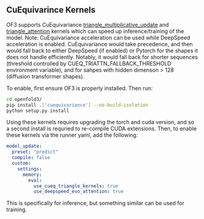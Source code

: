 ## CuEquivarince Kernels 

OF3 supports CuEquivariance [triangle_multiplicative_update](https://docs.nvidia.com/cuda/cuequivariance/api/generated/cuequivariance_torch.triangle_multiplicative_update.html) and [triangle_attention](https://docs.nvidia.com/cuda/cuequivariance/api/generated/cuequivariance_torch.triangle_attention.html) kernels which can speed up inference/training of the model.
Note: CuEquivariance acceleration can be used while DeepSpeed acceleration is enabled. 
      CuEquivariance would take precedence, and then would fall back to either DeepSpeed (if enabled) or Pytorch for the shapes it does not handle efficiently.
      Notably, it would fall back for shorter sequences (threshold controlled by CUEQ_TRIATTN_FALLBACK_THRESHOLD environment variable), and for sahpes with hidden dimenson > 128 (diffusion transformer shapes).

To enable, first ensure OF3 is properly installed. Then run:

```bash
cd openfold3/
pip install .['cuequivariance'] --no-build-isolation
python setup.py install 
```

Using these kernels requires upgrading the torch and cuda version, and so a second install is requried to re-compile CUDA extensions. Then, to enable these kernels via the runner yaml, add the following:

```yaml
model_update:
  preset: "predict"
  compile: false
  custom:
    settings:
      memory:
        eval:
          use_cueq_triangle_kernels: true
          use_deepspeed_evo_attention: true
```

This is specifically for inference, but something similar can be used for training. 